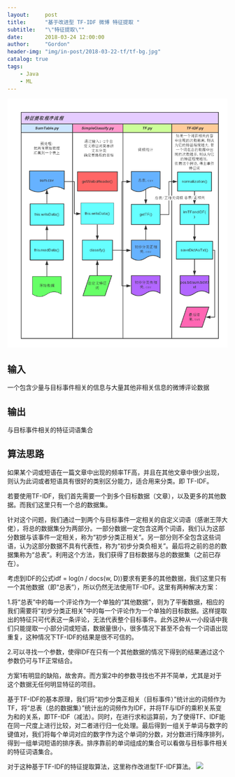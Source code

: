 ```yaml
---
layout:     post
title:      "基于改进型 TF-IDF 微博 特征提取 "
subtitle:   "\"特征提取\""
date:       2018-03-24 12:00:00
author:     "Gordon"
header-img: "img/in-post/2018-03-22-tf/tf-bg.jpg"
catalog: true
tags:
    - Java
    - ML
---
```


![](/img/in-post/2018-03-22-tf/tf-bg.png)

## 输入
一个包含少量与目标事件相关的信息与大量其他非相关信息的微博评论数据

## 输出
与目标事件相关的特征词语集合

## 算法思路
如果某个词或短语在一篇文章中出现的频率TF高，并且在其他文章中很少出现，则认为此词或者短语具有很好的类别区分能力，适合用来分类。即 TF-IDF。

若要使用TF-IDF，我们首先需要一个到多个目标数据（文章），以及更多的其他数据。而我们这里只有一个总的数据集。

针对这个问题，我们通过一到两个与目标事件一定相关的自定义词语（感谢王萍大佬），将总的数据集分为两部分。一部分数据一定包含这两个词语，我们认为这部分数据与该事件一定相关，称为“初步分类正相关”。另一部分则不全包含这些词语，认为这部分数据不具有代表性，称为“初步分类负相关”。最后将之前的总的数据集称为“总表”。利用这个方法，我们获得了目标数据与总的数据集（之前已存在）。

考虑到IDF的公式idf = log(n / docs(w, D))要求有更多的其他数据，我们这里只有一个其他数据（即“总表”），所以仍然无法使用TF-IDF。这里有两种解决方案：

1.将“总表”中的每一个评论作为一个单独的“其他数据”，则为了平衡数据，相应的我们需要将“初步分类正相关”中的每一个评论作为一个单独的目标数据。这样提取出的特征只可代表这一条评论，无法代表整个目标事件。此外这种从一小段话中我们只能提取一小部分词或短语，数据量很小，很多情况下甚至不会有一个词语出现重复，这种情况下TF-IDF的结果是很不可信的。

2.可以寻找一个参数，使得IDF在只有一个其他数据的情况下得到的结果通过这个参数仍可与TF正常结合。

方案1有明显的缺陷，故舍弃。而方案2中的参数寻找也不并不简单，尤其是对于这个数据无任何明显特征的项目。

基于TF-IDF的基本原理，我们将“初步分类正相关（目标事件）”统计出的词频作为TF，将“总表（总的数据集）”统计出的词频作为IDF，并将TF与IDF的乘积关系变为和的关系，即TF-IDF（减法）。同时，在进行求和运算前，为了使得TF、IDF能在同一尺度上进行比较，对二者进行归一化处理。最后得到一组关于单词与数字的键值对，我们将每个单词对应的数字作为这个单词的分数，对分数进行降序排列，得到一组单词短语的排序表。排序靠前的单词组成的集合可以看做与目标事件相关的特征词语集合。

对于这种基于TF-IDF的特征提取算法，这里称作改进型TF-IDF算法。
![](http://dicey.cc/wp-content/uploads/2017/12/TIM%E5%9B%BE%E7%89%8720171204094251.png)

